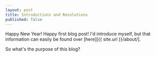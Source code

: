 ```yaml
---
layout: post
title: Introductions and Resolutions
published: false
---
```


Happy New Year! Happy first blog post! I'd introduce myself, but that information
can easily be found over [here][{{ site.url }}/about/].

So what's the purpose of this blog?
